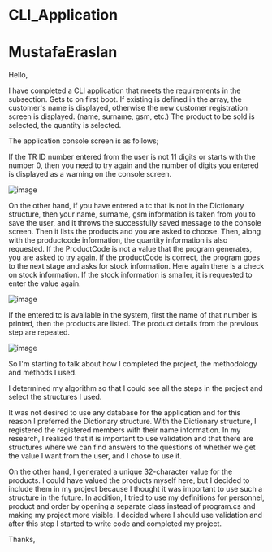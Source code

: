 # CLI_Application

# MustafaEraslan

Hello,

I have completed a CLI application that meets the requirements in the subsection. Gets tc on first boot. If existing is defined in the array, the customer's name is displayed, otherwise the new customer registration screen is displayed. (name, surname, gsm, etc.) The product to be sold is selected, the quantity is selected. 

The application console screen is as follows;

If the TR ID number entered from the user is not 11 digits or starts with the number 0, then you need to try again and the number of digits you entered is displayed as a warning on the console screen.

![image](https://user-images.githubusercontent.com/44713722/174433153-985351a0-7553-44a9-be03-a7c71831b2ae.png)

On the other hand, if you have entered a tc that is not in the Dictionary structure, then your name, surname, gsm information is taken from you to save the user, and it throws the successfully saved message to the console screen. Then it lists the products and you are asked to choose. Then, along with the productcode information, the quantity information is also requested. If the ProductCode is not a value that the program generates, you are asked to try again. If the productCode is correct, the program goes to the next stage and asks for stock information. Here again there is a check on stock information. If the stock information is smaller, it is requested to enter the value again.

![image](https://user-images.githubusercontent.com/44713722/174433085-5a155904-ab15-4335-9fb8-9cbf446541e9.png)

If the entered tc is available in the system, first the name of that number is printed, then the products are listed. The product details from the previous step are repeated.

![image](https://user-images.githubusercontent.com/44713722/174432454-98e71b0d-5362-422a-8eaf-d75334cea3bf.png)

So I'm starting to talk about how I completed the project, the methodology and methods I used.

I determined my algorithm so that I could see all the steps in the project and select the structures I used.

It was not desired to use any database for the application and for this reason I preferred the Dictionary structure. With the Dictionary structure, I registered the registered members with their name information. In my research, I realized that it is important to use validation and that there are structures where we can find answers to the questions of whether we get the value I want from the user, and I chose to use it.

On the other hand, I generated a unique 32-character value for the products. I could have valued the products myself here, but I decided to include them in my project because I thought it was important to use such a structure in the future. In addition, I tried to use my definitions for personnel, product and order by opening a separate class instead of program.cs and making my project more visible. I decided where I should use validation and after this step I started to write code and completed my project.

Thanks, 





